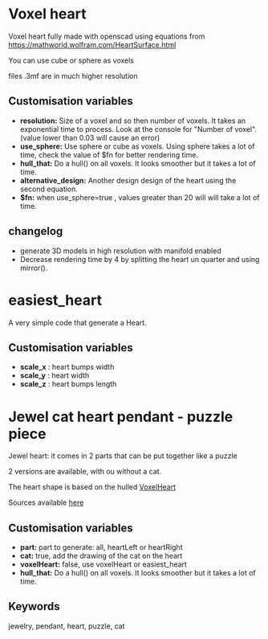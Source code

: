 # Voxel heart

Voxel heart fully made with openscad using equations from https://mathworld.wolfram.com/HeartSurface.html

You can use cube or sphere as voxels

files .3mf are in much higher resolution

## Customisation variables

- **resolution:** Size of a voxel and so then number of voxels. It takes an exponential time to process. Look at the
  console for "Number of voxel". (value lower than 0.03 will cause an error)
- **use_sphere:** Use sphere or cube as voxels. Using sphere takes a lot of time, check the value of $fn for better
  rendering time.
- **hull_that:** Do a hull() on all voxels. It looks smoother but it takes a lot of time.
- **alternative_design:** Another design design of the heart using the second equation.
- **$fn:** when use_sphere=true , values greater than 20 will will take a lot of time.

## changelog

- generate 3D models in high resolution with manifold enabled
- Decrease rendering time by 4 by splitting the heart un quarter and using mirror().

# easiest_heart

A very simple code that generate a Heart.

## Customisation variables

- **scale_x** : heart bumps width
- **scale_y** : heart width
- **scale_z** : heart bumps length

# Jewel cat heart pendant - puzzle piece

Jewel heart: it comes in 2 parts that can be put together like a puzzle

2 versions are available, with ou without a cat.

The heart shape is based on the hulled [VoxelHeart](https://www.thingiverse.com/thing:5635344)

Sources available [here](https://github.com/yannickbattail/openscad-models/tree/main/VoxelHeart)

## Customisation variables

- **part:** part to generate: all, heartLeft or heartRight
- **cat:** true, add the drawing of the cat on the heart
- **voxelHeart:** false, use voxelHeart or easiest_heart
- **hull_that:** Do a hull() on all voxels. It looks smoother but it takes a lot of time.

## Keywords

jewelry, pendant, heart, puzzle, cat
